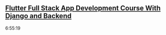 [Flutter Full Stack App Development Course With Django and Backend](https://www.youtube.com/watch?v=wkqiUR-Dhg0)
---
6:55:19
